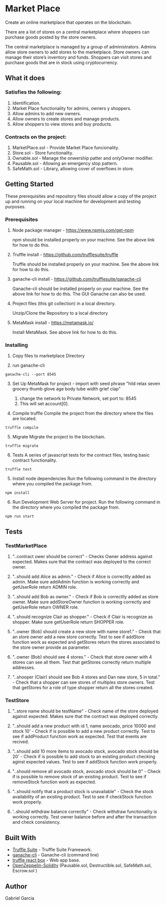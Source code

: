 # Market Place

Create an online marketplace that operates on the blockchain.

There are a list of stores on a central marketplace where shoppers can purchase goods posted by the store owners.

The central marketplace is managed by a group of administrators. Admins allow store owners to add stores to the marketplace. Store owners can manage their store’s inventory and funds. Shoppers can visit stores and purchase goods that are in stock using cryptocurrency. 


## What it does

### Satisfies the following: 

1. Identification.  
2. Market Place functionality for admins, owners y shoppers.
3. Allow admins to add new owners.
4. Allow owners to create stores and manage products.
5. Allow shoppers to view stores and buy products.  


### Contracts on the project: 

1. MarketPlace.sol - Provide Market Place funcionality.
2. Store.sol - Store functionality.
3. Ownable.sol - Manage the onwership patter and onlyOwner modifier.
4. Pausable.sol - Allowing an emergency stop pattern.
5. SafeMath.sol - Library, allowing cover of overflows in store.


## Getting Started

These prerequisites and repository files should allow a copy of the project up and running on your local machine for development and testing purposes.

### Prerequisites 

1. Node package manager - https://www.npmjs.com/get-npm 

    npm should be installed properly on your machine. See the above link for how to do this.

2. Truffle install - https://github.com/trufflesuite/truffle

    Truffle should be installed properly on your machine. See the above link for how to do this.

3. ganache-cli install - https://github.com/trufflesuite/ganache-cli

    Ganache-cli should be installed properly on your machine. See the above link for how to do this. The GUI Ganache can also be used.

4. Project files (this git collection) in a local directory.

    Unzip/Clone the Repository to a local directory

5. MetaMask install - https://metamask.io/

    Install MetaMask. See above link for how to do this.

### Installing

1. Copy files to marketplace Directory

2. run ganache-cli

```
ganache-cli --port 8545
```

3. Set Up MetaMask for project - import with seed phrase "hild relax seven grocery thumb glove age body tube width grief clap"
    1. change the network to Private Network, set port to: 8545
    2. This will set account[0]. 

4. Compile truffle
Compile the project from the directory where the files are located.

```
truffle compile
```

5. Migrate
Migrate the project to the blockchain.
```
truffle migrate
```

6. Tests
A series of javascript tests for the contract files, testing basic contract functionality.

```
truffle test
```

5. Install node dependencies
Run the following command in the directory where you compiled the package from.

```
npm install
```

6. Run Development Web Server for project.
Run the following command in the directory where you compiled the package from.

```
npm run start
```


 ## Tests
 
 ### TestMarketPlace  

1. "..contract ower should be correct" - Checks Owner address against expected. Makes sure that the contract was deployed to the correct owner.

2. "..should add Alice as admin." - Check if Alice is correctlly added as admin. Make sure addAdmin function is working correctly and getUserRole return ADMIN role.

3. "..should add Bob as owner." - Check if Bob is correctlly added as store owner. Make sure addStoreOwner function is working correctly and getUserRole return OWNER role.

4. "..should recognize Clair as shopper." - Check if Clair is recognize as shopper. Make sure getUserRole return SHOPPER role.

5. "..owner (Bob) should create a new store with name store1." - Check that an store owner add a new store correctly. Test to see if addStore function work as expected and getStores return the stores associated to the store owner provide as parameter.

6. "..owner (Bob) should see 4 stores." - Check that store owner with 4 stores can see all them. Test that getStores correctly return multiple addresses.

7. "..shooper (Clair) should see Bob 4 stores and Dan new store, 5 in total." - Check that a shopper can see stores of multiples store owners. Test that getStores for a role of type shopper return all the stores created.


### TestStore

1. "..store name should be testName" - Check name of the store deployed against expected. Makes sure that the contract was deployed correctly.

2. "..should add a new product with id 1, name avocado, price 10000 and stock 10' - Check if is possible to add a new product correctly. Test to see if addProduct function work as expected. Test that events are recived.

3. "..should add 10 more items to avocado stock, avocado stock should be 20' - Check if is possible to add stock to an existing product checking aginst expected values. Test to see if addStock function work properly. 

4. "..should remove all avocado stock, avocado stock should be 0" - Check if is possible to remove stock of an existing product. Test to see if removeStock function work as expected.

5. "..should notify that a product stock is unavailable" - Check the stock availability of an existing product. Test to see if checkStock function work properly. 

6. '..should withdraw balance correctly" - Check withdraw functionality is working correctly. Test owner balance before and after the transaction and check consistency. 


## Built With

* [Truffle Suite](https://truffleframework.com) - Truffle Suite Framework.
* [ganache-cli](https://github.com/trufflesuite/ganache-cli) - Ganache-cli (command line)
* [truffle react box](https://github.com/truffle-box/react-box) - Web app base.
* [OpenZeppelin-Solidity](https://github.com/OpenZeppelin/openzeppelin-solidity) (Pausable.sol, Destructible.sol, SafeMath.sol, Escrow.sol )

## Author
Gabriel Garcia

